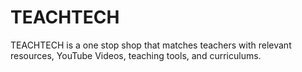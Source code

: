 TEACHTECH
=================

TEACHTECH is a one stop shop that matches teachers with relevant resources, YouTube Videos, teaching tools, and curriculums.
